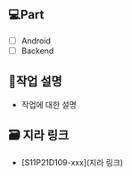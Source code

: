 ## 💻Part
- [ ] Android
- [ ] Backend

## 📝작업 설명
- 작업에 대한 설명

## 🗃️ 지라 링크
- [S11P21D109-xxx](지라 링크)

